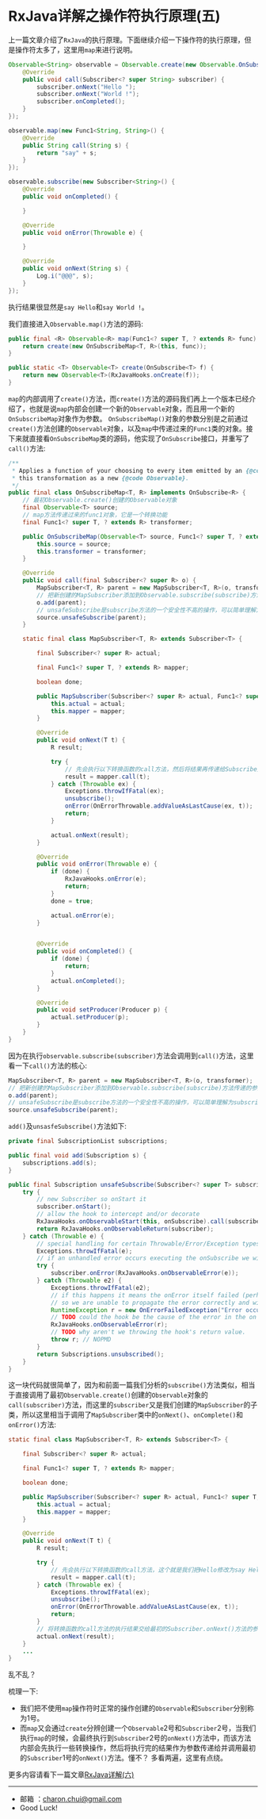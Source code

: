 RxJava详解之操作符执行原理(五)
===


上一篇文章介绍了`RxJava`的执行原理。下面继续介绍一下操作符的执行原理，但是操作符太多了，这里用`map`来进行说明。 
```java
Observable<String> observable = Observable.create(new Observable.OnSubscribe<String>() {
    @Override
    public void call(Subscriber<? super String> subscriber) {
        subscriber.onNext("Hello ");
        subscriber.onNext("World !");
        subscriber.onCompleted();
    }
});

observable.map(new Func1<String, String>() {
    @Override
    public String call(String s) {
        return "say" + s;
    }
});

observable.subscribe(new Subscriber<String>() {
    @Override
    public void onCompleted() {

    }

    @Override
    public void onError(Throwable e) {

    }

    @Override
    public void onNext(String s) {
        Log.i("@@@", s);
    }
});
```

执行结果很显然是`say Hello`和`say World !`。   

我们直接进入`Observable.map()`方法的源码:     
```java
public final <R> Observable<R> map(Func1<? super T, ? extends R> func) {
    return create(new OnSubscribeMap<T, R>(this, func));
}

public static <T> Observable<T> create(OnSubscribe<T> f) {
    return new Observable<T>(RxJavaHooks.onCreate(f));
}   
```
`map`的内部调用了`create()`方法，而`create()`方法的源码我们再上一个版本已经介绍了，也就是说`map`内部会创建一个新的`Observable`对象，而且用一个新的`OnSubscribeMap`对象作为参数。 
`OnSubscribeMap()`对象的参数分别是之前通过`create()`方法创建的`Observable`对象，以及`map`中传递过来的`Func1`类的对象。接下来就直接看`OnSubscribeMap`类的源码，他实现了`OnSubscribe`接口，并重写了`call()`方法:   
```java
/**
 * Applies a function of your choosing to every item emitted by an {@code Observable}, and emits the results of
 * this transformation as a new {@code Observable}.
 */
public final class OnSubscribeMap<T, R> implements OnSubscribe<R> {
    // 最初Observable.create()创建的Observable对象
    final Observable<T> source;
    // map方法传递过来的func1对象，它是一个转换功能
    final Func1<? super T, ? extends R> transformer;

    public OnSubscribeMap(Observable<T> source, Func1<? super T, ? extends R> transformer) {
        this.source = source;
        this.transformer = transformer;
    }

    @Override
    public void call(final Subscriber<? super R> o) {
        MapSubscriber<T, R> parent = new MapSubscriber<T, R>(o, transformer);
        // 把新创建的MapSubscriber添加到Observable.subscribe(subscribe)方法传递的参数subscriber中
        o.add(parent);
        // unsafeSubscribe是subscribe方法的一个安全性不高的操作，可以简单理解为subscribe方法
        source.unsafeSubscribe(parent);
    }

    static final class MapSubscriber<T, R> extends Subscriber<T> {

        final Subscriber<? super R> actual;

        final Func1<? super T, ? extends R> mapper;

        boolean done;

        public MapSubscriber(Subscriber<? super R> actual, Func1<? super T, ? extends R> mapper) {
            this.actual = actual;
            this.mapper = mapper;
        }

        @Override
        public void onNext(T t) {
            R result;

            try {
                // 先会执行以下转换函数的call方法，然后将结果再传递给Subscribe对象调用它的onNext方法
                result = mapper.call(t);
            } catch (Throwable ex) {
                Exceptions.throwIfFatal(ex);
                unsubscribe();
                onError(OnErrorThrowable.addValueAsLastCause(ex, t));
                return;
            }

            actual.onNext(result);
        }

        @Override
        public void onError(Throwable e) {
            if (done) {
                RxJavaHooks.onError(e);
                return;
            }
            done = true;

            actual.onError(e);
        }


        @Override
        public void onCompleted() {
            if (done) {
                return;
            }
            actual.onCompleted();
        }

        @Override
        public void setProducer(Producer p) {
            actual.setProducer(p);
        }
    }
}
```

因为在执行`observable.subscribe(subscriber)`方法会调用到`call()`方法，这里看一下`call()`方法的核心:   
```java
MapSubscriber<T, R> parent = new MapSubscriber<T, R>(o, transformer);
// 把新创建的MapSubscriber添加到Observable.subscribe(subscribe)方法传递的参数subscriber中
o.add(parent);
// unsafeSubscribe是subscribe方法的一个安全性不高的操作，可以简单理解为subscribe方法，注意这里传递的是parent，也就是先创建的MapSubscriber对象，而这里的source是谁呢？ 它是最初Observable.create创建的Observable对象
source.unsafeSubscribe(parent);
```
`add()`及`unsasfeSubscribe()`方法如下:   
```java
private final SubscriptionList subscriptions;

public final void add(Subscription s) {
    subscriptions.add(s);
}

public final Subscription unsafeSubscribe(Subscriber<? super T> subscriber) {
    try {
        // new Subscriber so onStart it
        subscriber.onStart();
        // allow the hook to intercept and/or decorate
        RxJavaHooks.onObservableStart(this, onSubscribe).call(subscriber);
        return RxJavaHooks.onObservableReturn(subscriber);
    } catch (Throwable e) {
        // special handling for certain Throwable/Error/Exception types
        Exceptions.throwIfFatal(e);
        // if an unhandled error occurs executing the onSubscribe we will propagate it
        try {
            subscriber.onError(RxJavaHooks.onObservableError(e));
        } catch (Throwable e2) {
            Exceptions.throwIfFatal(e2);
            // if this happens it means the onError itself failed (perhaps an invalid function implementation)
            // so we are unable to propagate the error correctly and will just throw
            RuntimeException r = new OnErrorFailedException("Error occurred attempting to subscribe [" + e.getMessage() + "] and then again while trying to pass to onError.", e2);
            // TODO could the hook be the cause of the error in the on error handling.
            RxJavaHooks.onObservableError(r);
            // TODO why aren't we throwing the hook's return value.
            throw r; // NOPMD
        }
        return Subscriptions.unsubscribed();
    }
}
```
这一块代码就很简单了，因为和前面一篇我们分析的`subscribe()`方法类似，相当于直接调用了最初`Observable.create()`创建的`Observable`对象的`call(subscriber)`方法，而这里的`subscriber`又是我们创建的`MapSubscriber`的子类，所以这里相当于调用了`MapSubscriber`类中的`onNext()`、`onComplete()`和`onError()`方法:   

```java
static final class MapSubscriber<T, R> extends Subscriber<T> {

    final Subscriber<? super R> actual;

    final Func1<? super T, ? extends R> mapper;

    boolean done;

    public MapSubscriber(Subscriber<? super R> actual, Func1<? super T, ? extends R> mapper) {
        this.actual = actual;
        this.mapper = mapper;
    }

    @Override
    public void onNext(T t) {
        R result;

        try {
            // 先会执行以下转换函数的call方法，这个就是我们把Hello修改为say Hello的部分
            result = mapper.call(t);
        } catch (Throwable ex) {
            Exceptions.throwIfFatal(ex);
            unsubscribe();
            onError(OnErrorThrowable.addValueAsLastCause(ex, t));
            return;
        }
        // 将转换函数的call方法的执行结果交给最初的Subscriber.onNext()方法的参数来执行
        actual.onNext(result);
    }
    ...
}
```
乱不乱？

梳理一下:

- 我们把不使用`map`操作符时正常的操作创建的`Observable`和`Subscriber`分别称为1号。 
- 而`map`又会通过`create`分辨创建一个`Observable`2号和`Subscriber`2号，当我们执行`map`的时候，会最终执行到`Subscriber`2号的`onNext()`方法中，而该方法内部会先执行一些转换操作，然后将执行完的结果作为参数传递给并调用最初的`Subscriber`1号的`onNext()`方法。懂不？ 多看两遍，这里有点绕。




更多内容请看下一篇文章[RxJava详解(六)][1]


[1]: https://github.com/CharonChui/AndroidNote/blob/master/RxJavaPart/RxJava%E8%AF%A6%E8%A7%A3(%E4%B8%AD).md "RxJava详解(六)"


---

- 邮箱 ：charon.chui@gmail.com  
- Good Luck! 